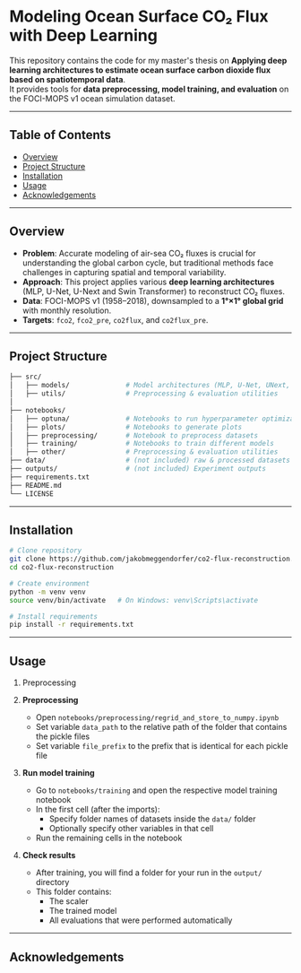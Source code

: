 # Modeling Ocean Surface CO₂ Flux with Deep Learning

This repository contains the code for my master's thesis on **Applying deep learning architectures to estimate ocean surface carbon dioxide flux based on spatiotemporal data**.  
It provides tools for **data preprocessing, model training, and evaluation** on the FOCI-MOPS v1 ocean simulation dataset.

---

## Table of Contents

- [Overview](#overview)
- [Project Structure](#project-structure)
- [Installation](#installation)
- [Usage](#-usage)
- [Acknowledgements](#-acknowledgements)

---

## Overview

- **Problem**: Accurate modeling of air-sea CO₂ fluxes is crucial for understanding the global carbon cycle, but traditional methods face challenges in capturing spatial and temporal variability.
- **Approach**: This project applies various **deep learning architectures** (MLP, U-Net, U-Next and Swin Transformer) to reconstruct CO₂ fluxes.
- **Data**: FOCI-MOPS v1 (1958–2018), downsampled to a **1°×1° global grid** with monthly resolution.
- **Targets**: `fco2`, `fco2_pre`, `co2flux`, and `co2flux_pre`.
---

## Project Structure

```bash
├── src/
│   ├── models/              # Model architectures (MLP, U-Net, UNext, SwinTransformer)
│   ├── utils/               # Preprocessing & evaluation utilities
│
├── notebooks/               
│   ├── optuna/              # Notebooks to run hyperparameter optimization
│   ├── plots/               # Notebooks to generate plots
│   ├── preprocessing/       # Notebook to preprocess datasets
│   ├── training/            # Notebooks to train different models
│   ├── other/               # Preprocessing & evaluation utilities
├── data/                    # (not included) raw & processed datasets
├── outputs/                 # (not included) Experiment outputs
├── requirements.txt
├── README.md
└── LICENSE
```

---

## Installation

```bash
# Clone repository
git clone https://github.com/jakobmeggendorfer/co2-flux-reconstruction.git
cd co2-flux-reconstruction

# Create environment
python -m venv venv
source venv/bin/activate   # On Windows: venv\Scripts\activate

# Install requirements
pip install -r requirements.txt
```
---

## Usage

1. Preprocessing

1. **Preprocessing**
   - Open `notebooks/preprocessing/regrid_and_store_to_numpy.ipynb`
   - Set variable `data_path` to the relative path of the folder that contains the pickle files
   - Set variable `file_prefix` to the prefix that is identical for each pickle file

2. **Run model training**
   - Go to `notebooks/training` and open the respective model training notebook
   - In the first cell (after the imports):
     - Specify folder names of datasets inside the `data/` folder
     - Optionally specify other variables in that cell
   - Run the remaining cells in the notebook

3. **Check results**
   - After training, you will find a folder for your run in the `output/` directory
   - This folder contains:
     - The scaler
     - The trained model
     - All evaluations that were performed automatically
---

## Acknowledgements
